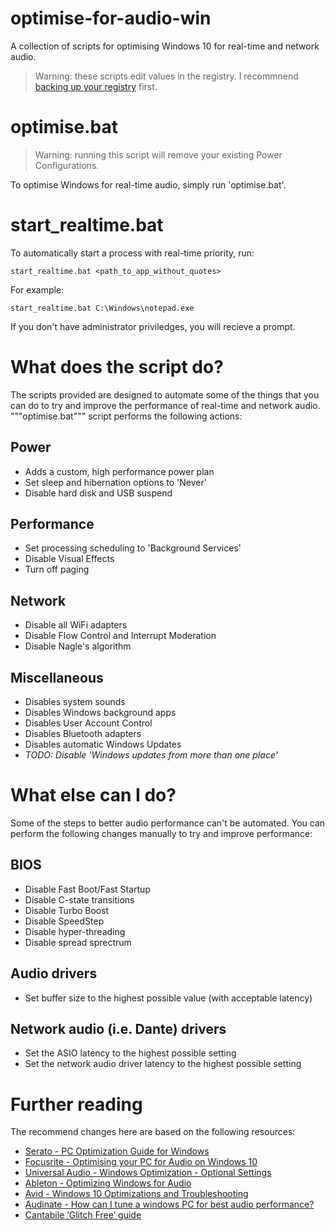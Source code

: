 # optimise-for-audio-win
A collection of scripts for optimising Windows 10 for real-time and network audio.
> Warning: these scripts edit values in the registry. I recommnend [backing up your registry](https://support.microsoft.com/en-gb/help/322756/how-to-back-up-and-restore-the-registry-in-windows) first.

# optimise.bat
> Warning: running this script will remove your existing Power Configurations.

To optimise Windows for real-time audio, simply run 'optimise.bat'.

# start_realtime.bat
To automatically start a process with real-time priority, run:

`start_realtime.bat <path_to_app_without_quotes>`

For example:

`start_realtime.bat C:\Windows\notepad.exe`

If you don't have administrator priviledges, you will recieve a prompt.

# What does the script do?

The scripts provided are designed to automate some of the things that you can do to try and improve the performance of real-time and network audio. """optimise.bat""" script performs the following actions:

## Power
* Adds a custom, high performance power plan
* Set sleep and hibernation options to 'Never'
* Disable hard disk and USB suspend

## Performance
* Set processing scheduling to 'Background Services'
* Disable Visual Effects
* Turn off paging

## Network
* Disable all WiFi adapters
* Disable Flow Control and Interrupt Moderation
* Disable Nagle's algorithm

## Miscellaneous
* Disables system sounds
* Disables Windows background apps
* Disables User Account Control
* Disables Bluetooth adapters
* Disables automatic Windows Updates
* *TODO: Disable 'Windows updates from more than one place'*

# What else can I do?

Some of the steps to better audio performance can't be automated. You can perform the following changes manually to try and improve performance:

## BIOS
* Disable Fast Boot/Fast Startup
* Disable C-state transitions
* Disable Turbo Boost
* Disable SpeedStep
* Disable hyper-threading
* Disable spread sprectrum

## Audio drivers
* Set buffer size to the highest possible value (with acceptable latency)

## Network audio (i.e. Dante) drivers
* Set the ASIO latency to the highest possible setting
* Set the network audio driver latency to the highest possible setting

# Further reading

The recommend changes here are based on the following resources:

* [Serato - PC Optimization Guide for Windows](https://support.serato.com/hc/en-us/articles/203057850-PC-Optimization-Guide-for-Windows-8)
* [Focusrite - Optimising your PC for Audio on Windows 10 ](https://support.focusrite.com/hc/en-gb/articles/207355205-Optimising-your-PC-for-Audio-on-Windows-10)
* [Universal Audio - Windows Optimization - Optional Settings](https://help.uaudio.com/hc/en-us/articles/214426026-Windows-Optimization-Optional-Settings)
* [Ableton - Optimizing Windows for Audio](https://help.ableton.com/hc/en-us/articles/209071469-Optimizing-Windows-for-Audio)
* [Avid - Windows 10 Optimizations and Troubleshooting](http://avid.force.com/pkb/articles/en_US/Troubleshooting/Windows-10-Guide)
* [Audinate - How can I tune a windows PC for best audio performance?](https://www.audinate.com/faq/how-can-i-tune-windows-pc-best-audio-performance)
* [Cantabile ‘Glitch Free’ guide](https://www.cantabilesoftware.com/glitchfree/)

